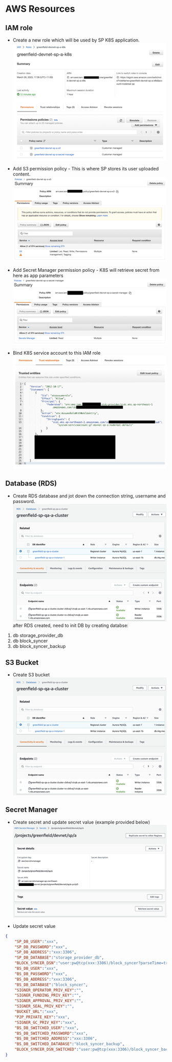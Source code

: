 AWS Resources
=============

IAM role
--------

* Create a new role which will be used by SP K8S application.
![1](imgs/iam-k8s-role.png "IAM Role")

* Add S3 permission policy - This is where SP stores its user uploaded content.
![2](imgs/iam-k8s-role-s3.png "IAM Role S3")

* Add Secret Manager permission policy - K8S will retrieve secret from here as app parameters
![3](imgs/iam-k8s-role-sm.png "IAM Role Secret Manager")

* Bind K8S service account to this IAM role
![4](imgs/iam-k8s-role-trust-relationship.png "IAM Role Trust Relationship")


Database (RDS)
--------------

* Create RDS database and jot down the connection string, username and password.
![5](imgs/rds.png)
after RDS created, need to init DB by creating databse:
1. db storage_provider_db
2. db block_syncer
3. db block_syncer_backup

S3 Bucket
---------

* Create S3 bucket
![6](imgs/rds.png)


Secret Manager
--------------

* Create secret and update secret value (example provided below)
![7](imgs/secret-manager.png)

* Update secret value
```json
{
    "SP_DB_USER":"xxx",
    "SP_DB_PASSWORD":"xxx",
    "SP_DB_ADDRESS":"xxx:3306",
    "SP_DB_DATABASE":"storage_provider_db",
    "BLOCK_SYNCER_DSN":"user:pw@tcp(xxx:3306)/block_syncer?parseTime=true&multiStatements=true&loc=Local",
    "BS_DB_USER":"xxx",
    "BS_DB_PASSWORD":"xxx",
    "BS_DB_ADDRESS":"xxx:3306",
    "BS_DB_DATABASE":"block_syncer",
    "SIGNER_OPERATOR_PRIV_KEY":"",
    "SIGNER_FUNDING_PRIV_KEY":"",
    "SIGNER_APPROVAL_PRIV_KEY":"",
    "SIGNER_SEAL_PRIV_KEY":"",
    "BUCKET_URL":"xxx",
    "P2P_PRIVATE_KEY":"xxx",
    "SIGNER_GC_PRIV_KEY":"xxx",
    "BS_DB_SWITCHED_USER":"xxx",
    "BS_DB_SWITCHED_PASSWORD":"xxx",
    "BS_DB_SWITCHED_ADDRESS":"xxx:3306",
    "BS_DB_SWITCHED_DATABASE":"block_syncer_backup",
    "BLOCK_SYNCER_DSN_SWITCHED":"user:pw@tcp(xxx:3306)/block_syncer_backup?parseTime=true&multiStatements=true&loc=Local"
}
``` 
